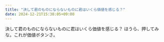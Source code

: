```yaml
---
title: "決して君のものにならないものに君はいくら価値を感じる？"
date: 2024-12-21T15:38:05+09:00
---
```

決して君のものにならないものに君はいくら価値を感じる？
ほうら、押してみな。これが価値ボタンさ。
